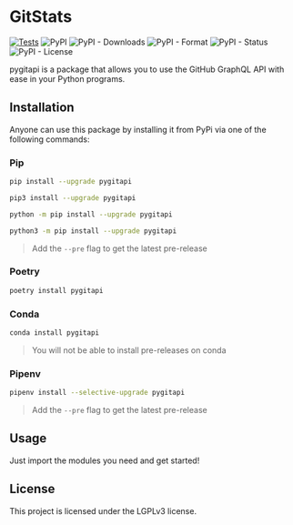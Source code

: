 # GitStats

[![Tests](https://github.com/DillonB07/GitAPI/actions/workflows/pytest.yml/badge.svg)](https://github.com/DillonB07/GitAPI/actions/workflows/pytest.yml)
![PyPI](https://img.shields.io/pypi/v/pygitapi?color=blue&label=PyPi&logo=pypi&logoColor=yellow)
![PyPI - Downloads](https://img.shields.io/pypi/dm/pygitapi?color=blue&label=Downloads&logo=pypi&logoColor=yellow)
![PyPI - Format](https://img.shields.io/pypi/format/pygitapi?color=blue&&label=Format&logo=pypi&logoColor=yellow)
![PyPI - Status](https://img.shields.io/pypi/status/pygitapi?color=blue&label=Status&logo=pypi&logoColor=yellow)
![PyPI - License](https://img.shields.io/pypi/l/pygitapi?color=blue&label=License&logo=pypi&logoColor=yellow)

pygitapi is a package that allows you to use the GitHub GraphQL API with ease in your Python programs.

## Installation

Anyone can use this package by installing it from PyPi via one of the following commands:

### Pip

```zsh
pip install --upgrade pygitapi
```

```zsh
pip3 install --upgrade pygitapi
```

```zsh
python -m pip install --upgrade pygitapi
```

```zsh
python3 -m pip install --upgrade pygitapi
```

> Add the `--pre` flag to get the latest pre-release

### Poetry

```zsh
poetry install pygitapi
```

### Conda

```zsh
conda install pygitapi
```

> You will not be able to install pre-releases on conda

### Pipenv

```zsh
pipenv install --selective-upgrade pygitapi
```
> Add the `--pre` flag to get the latest pre-release

## Usage

Just import the modules you need and get started!

## License

This project is licensed under the LGPLv3 license.

